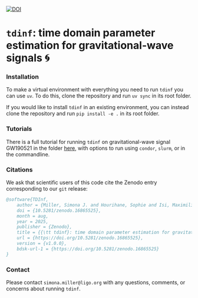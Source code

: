 [![DOI](https://zenodo.org/badge/DOI/10.5281/zenodo.16865525.svg)](https://doi.org/10.5281/zenodo.16865525)


# `tdinf`: time domain parameter estimation for gravitational-wave signals 🌀

### Installation
To make a virtual environment with everything you need to run `tdinf` you can use `uv`. To do this, clone the repository and run `uv sync` in its root folder. 

If you would like to install `tdinf` in an existing environment, you can instead clone the repository and run `pip install -e .` in its root folder. 

### Tutorials

There is a full tutorial for running `tdinf` on gravitational-wave signal GW190521 in the folder [here](https://github.com/simonajmiller/tdinf/tree/main/examples/GW190521), with options to run using `condor`, `slurm`, or in the commandline.

### Citations

We ask that scientific users of this code cite the Zenodo entry corresponding to our `git` release: 
```bibtex
@software{TDInf,
    author = {Miller, Simona J. and Hourihane, Sophie and Isi, Maximiliano},
    doi = {10.5281/zenodo.16865525},
    month = aug,
    year = 2025,
    publisher = {Zenodo},
    title = {{\tt tdinf}: time domain parameter estimation for gravitational-wave signals},
    url = {https://doi.org/10.5281/zenodo.16865525},
    version = {v1.0.0},
    bdsk-url-1 = {https://doi.org/10.5281/zenodo.16865525}
}
```

### Contact

Please contact `simona.miller@ligo.org` with any questions, comments, or concerns about running `tdinf`.
